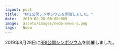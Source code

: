 ```yaml
---
layout: post
title:  "RRI公開シンポジウムを開催しました。"
date:   2019-08-28 00:00:005
image:  assets/images/nedo-news-s.png
tags:   Nedo
---
```


2019年8月28日に[RRI公開シンポジウム](https://robo-marc.github.io/rri_symposium)を開催しました。
